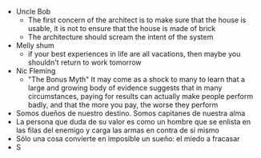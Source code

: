 - Uncle Bob
	- The first concern of the architect is to make sure that the house is usable, it is not to ensure that the house is made of brick
	- The architecture should scream the intent of the system
- Melly shum
	- if your best experiences in life are all vacations, then maybe you shouldn't return to work tomorrow
- Nic Fleming
	- "The Bonus Myth" It may come as a shock to many to learn that a large and growing body of evidence suggests that in many circumstances, paying for results can actually make people perform badly, and that the more you pay, the worse they perform
- Somos dueños de nuestro destino. Somos capitanes de nuestra alma
- La persona que duda de su valor es como un hombre que se enlista en las filas del enemigo y carga las armas en contra de si mismo
- Sólo una cosa convierte en imposible un sueño: el miedo a fracasar
- S